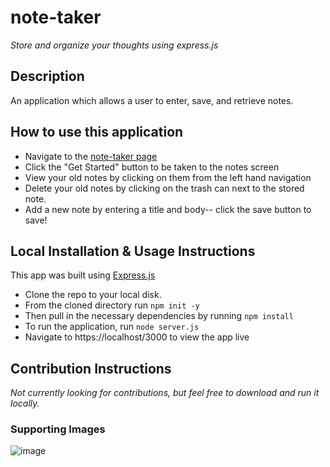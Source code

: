 # note-taker
*Store and organize your thoughts using express.js*

## Description
An application which allows a user to enter, save, and retrieve notes.

## How to use this application
* Navigate to the [note-taker page](https://notetaker57.herokuapp.com/)
* Click the "Get Started" button to be taken to the notes screen
* View your old notes by clicking on them from the left hand navigation
* Delete your old notes by clicking on the trash can next to the stored note.
* Add a new note by entering a title and body-- click the save button to save!

## Local Installation & Usage Instructions
This app was built using [Express.js](https://expressjs.com/)
* Clone the repo to your local disk.
* From the cloned directory run `npm init -y`
* Then pull in the necessary dependencies by running `npm install`
* To run the application, run `node server.js`
* Navigate to https://localhost/3000 to view the app live

## Contribution Instructions
*Not currently looking for contributions, but feel free to download and run it locally.*

### Supporting Images
![image](https://user-images.githubusercontent.com/70672706/99919814-b0cc9180-2ced-11eb-9006-2b34b7113304.png)
